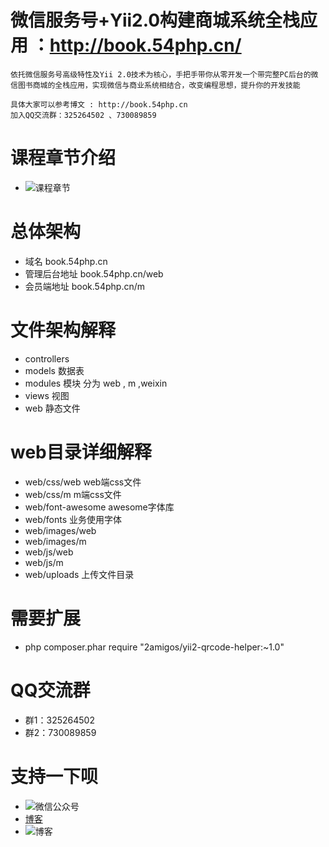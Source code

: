 微信服务号+Yii2.0构建商城系统全栈应用 ：http://book.54php.cn/ 
=============================================
```
依托微信服务号高级特性及Yii 2.0技术为核心，手把手带你从零开发一个带完整PC后台的微信图书商城的全栈应用，实现微信与商业系统相结合，改变编程思想，提升你的开发技能

具体大家可以参考博文 : http://book.54php.cn
加入QQ交流群：325264502 、730089859
```

课程章节介绍
======
* ![课程章节](http://cdn.pic1.54php.cn/20200222/08c24a4a5f9f8e8b4d5f26af1764fe6c.png?imageView/2/w/600)

总体架构
======
* 域名 book.54php.cn
* 管理后台地址  book.54php.cn/web
* 会员端地址 book.54php.cn/m


文件架构解释
======
* controllers  
* models  数据表
* modules 模块 分为 web , m ,weixin
* views  视图
* web 静态文件

web目录详细解释
=========

* web/css/web  web端css文件
* web/css/m  m端css文件
* web/font-awesome  awesome字体库
* web/fonts  业务使用字体
* web/images/web
* web/images/m
* web/js/web
* web/js/m
* web/uploads 上传文件目录


需要扩展
====
* php composer.phar require "2amigos/yii2-qrcode-helper:~1.0"

QQ交流群
=====
* 群1：325264502
* 群2：730089859


支持一下呗
============
* ![微信公众号](http://cdn.static.54php.cn/images/weixin/coderonin.jpg?imageView/2/w/300)
* [博客](https://www.54php.cn)
* ![博客](https://www.54php.cn/default/qrcode?qr_text=https%3a%2f%2fwww.54php.cn)

